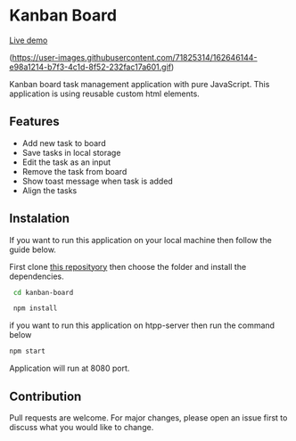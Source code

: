 # Kanban Board

[Live demo](https://kanban-vanilla.netlify.app/)

(https://user-images.githubusercontent.com/71825314/162646144-e98a1214-b7f3-4c1d-8f52-232fac17a601.gif)

Kanban board task management application with pure JavaScript. This application is using reusable custom html elements.

## Features

- Add new task to board
- Save tasks in local storage
- Edit the task as an input
- Remove the task from board
- Show toast message when task is added
- Align the tasks

## Instalation

If you want to run this application on your local machine then follow the guide below.

First clone [this reposityory](https://github.com/mithatercann/kanban-board.git) then choose the folder and install the dependencies.

```bash
 cd kanban-board

 npm install
```

if you want to run this application on htpp-server then run the command below

```bash
npm start
```

Application will run at 8080 port.

## Contribution

Pull requests are welcome. For major changes, please open an issue first to discuss what you would like to change.
